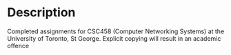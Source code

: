 # Description
Completed assignments for CSC458 (Computer Networking Systems) at the University of Toronto, St George. Explicit copying will result in an academic offence 
